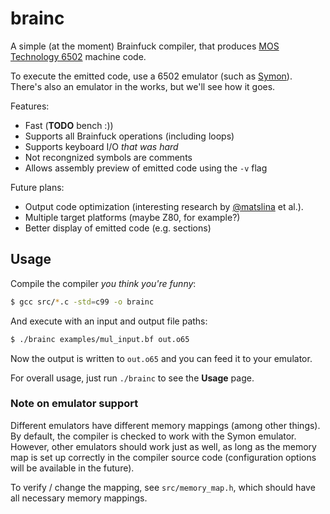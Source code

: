 # brainc
A simple (at the moment) Brainfuck compiler, that produces [MOS Technology 6502](https://en.wikipedia.org/wiki/MOS_Technology_6502) machine code.

To execute the emitted code, use a 6502 emulator (such as [Symon](https://github.com/sethm/symon)).
There's also an emulator in the works, but we'll see how it goes.

Features:
 - Fast (**TODO** bench :))
 - Supports all Brainfuck operations (including loops)
 - Supports keyboard I/O _that was hard_
 - Not recongnized symbols are comments
 - Allows assembly preview of emitted code using the `-v` flag
 
Future plans:
 - Output code optimization (interesting research by [@matslina](https://github.com/matslina) et al.).
 - Multiple target platforms (maybe Z80, for example?)
 - Better display of emitted code (e.g. sections)

## Usage
Compile the compiler _you think you're funny_:

``` sh
$ gcc src/*.c -std=c99 -o brainc
```

And execute with an input and output file paths:

``` sh
$ ./brainc examples/mul_input.bf out.o65
```

Now the output is written to `out.o65` and you can feed it to your emulator.

For overall usage, just run `./brainc` to see the **Usage** page.

### Note on emulator support
Different emulators have different memory mappings (among other things).
By default, the compiler is checked to work with the Symon emulator.
However, other emulators should work just as well, as long as the memory map is set up correctly in the compiler source code (configuration options will be available in the future).

To verify / change the mapping, see `src/memory_map.h`, which should have all necessary memory mappings.
